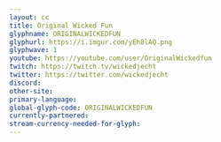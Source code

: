 ```yaml
---
layout: cc
title: Original Wicked Fun
glyphname: ORIGINALWICKEDFUN
glyphurl: https://i.imgur.com/yEh8lAQ.png
glyphwave: 1
youtube: https://youtube.com/user/OriginalWickedfun
twitch: https://twitch.tv/wickedjecht
twitter: https://twitter.com/wickedjecht
discord: 
other-site: 
primary-language: 
global-glyph-code: ORIGINALWICKEDFUN
currently-partnered: 
stream-currency-needed-for-glyph: 
---
```


